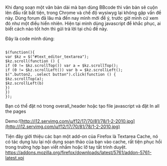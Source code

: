 Khi đang soạn một văn bản dài mà bạn dùng BBcode thì văn bản sẽ cuộn lên đầu rất bất tiện, trong Chrome và chế độ wysiwyg lại không gặp vấn đề này.
Dùng forum đã lâu mà đến nay mình mới để ý, trước giờ mình cứ xem đó như một điều hiển nhiên.
Hiện tại mình dùng javascript để khắc phục, ai biết cách nào tốt hơn thì gửi trả lời tại chủ đề này.

Đây là code mình dùng:

```

$(function(){
var $kz = $("#text_editor_textarea");
$kz.scroll(function () {
if (0 != $kz.scrollTop()) var a = $kz.scrollTop();
if (0 != $kz.scrollLeft()) var b = $kz.scrollLeft();
$(".button2, .select button").click(function () {
$kz.scrollTop(a);
$kz.scrollLeft(b)
})
})
});

```

Bạn có thể đặt nó trong overall\_header hoặc tạo file javascript và đặt In all the pages

Demo:![http://i12.servimg.com/u/f12/17/70/81/78/1-2-2010.jpg](http://i12.servimg.com/u/f12/17/70/81/78/1-2-2010.jpg)

Tiện đây giới thiệu các bạn một add-on của Firefox là Textarea Cache, nó có tác dụng lưu lại nội dung soạn thảo của bạn vào cache, rất tiện phục hồi trong trường hợp bạn viết nhầm hoặc lỡ tay tắt trình duyệt.
https://addons.mozilla.org/firefox/downloads/latest/5761/addon-5761-latest.xpi